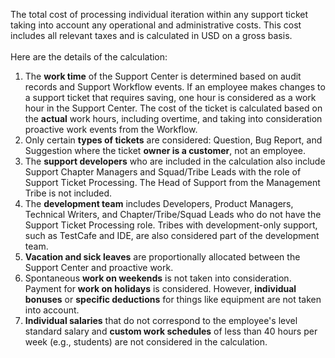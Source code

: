The total cost of processing individual iteration within any support ticket taking into account any operational and administrative costs. This cost includes all relevant taxes and is calculated in USD on a gross basis.<br><br>
Here are the details of the calculation:
1.	The **work time** of the Support Center is determined based on audit records and Support Workflow events. If an employee makes changes to a support ticket that requires saving, one hour is considered as a work hour in the Support Center. The cost of the ticket is calculated based on the **actual** work hours, including overtime, and taking into consideration proactive work events from the Workflow.
2.	Only certain **types of tickets** are considered: Question, Bug Report, and Suggestion where the ticket **owner is a customer**, not an employee.
3.	The **support developers** who are included in the calculation also include Support Chapter Managers and Squad/Tribe Leads with the role of Support Ticket Processing. The Head of Support from the Management Tribe is not included.
4.	The **development team** includes Developers, Product Managers, Technical Writers, and Chapter/Tribe/Squad Leads who do not have the Support Ticket Processing role. Tribes with development-only support, such as TestCafe and IDE, are also considered part of the development team.
5.	**Vacation and sick leaves** are proportionally allocated between the Support Center and proactive work.
6.	Spontaneous **work on weekends** is not taken into consideration. Payment for **work on holidays** is considered. However, **individual bonuses** or **specific deductions** for things like equipment are not taken into account.
7.	**Individual salaries** that do not correspond to the employee's level standard salary and **custom work schedules** of less than 40 hours per week (e.g., students) are not considered in the calculation.
